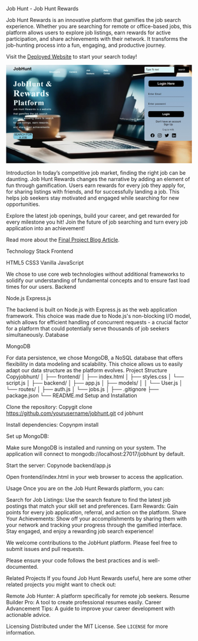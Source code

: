 Job Hunt - Job Hunt Rewards

Job Hunt Rewards is an innovative platform that gamifies the job search experience. Whether you are searching for remote or office-based jobs, this platform allows users to explore job listings, earn rewards for active participation, and share achievements with their network. It transforms the job-hunting process into a fun, engaging, and productive journey.

Visit the [Deployed Website](https://polite-pixie-bf82a7.netlify.app/#) to start your search today!

![website Screenshot](images/screenshot.png.jpeg)

Introduction
In today’s competitive job market, finding the right job can be daunting. Job Hunt Rewards changes the narrative by adding an element of fun through gamification. Users earn rewards for every job they apply for, for sharing listings with friends, and for successfully landing a job. This helps job seekers stay motivated and engaged while searching for new opportunities. 

Explore the latest job openings, build your career, and get rewarded for every milestone you hit! Join the future of job searching and turn every job application into an achievement!

Read more about the [Final Project Blog Article](https://polite-pixie-bf82a7.netlify.app/#).

Technology Stack
Frontend

HTML5
CSS3
Vanilla JavaScript

We chose to use core web technologies without additional frameworks to solidify our understanding of fundamental concepts and to ensure fast load times for our users.
Backend

Node.js
Express.js

The backend is built on Node.js with Express.js as the web application framework. This choice was made due to Node.js's non-blocking I/O model, which allows for efficient handling of concurrent requests - a crucial factor for a platform that could potentially serve thousands of job seekers simultaneously.
Database

MongoDB

For data persistence, we chose MongoDB, a NoSQL database that offers flexibility in data modeling and scalability. This choice allows us to easily adapt our data structure as the platform evolves.
Project Structure
Copyjobhunt/
│
├── frontend/
│   ├── index.html
│   ├── styles.css
│   └── script.js
│
├── backend/
│   ├── app.js
│   ├── models/
│   │   └── User.js
│   └── routes/
│       ├── auth.js
│       └── jobs.js
│
├── .gitignore
├── package.json
└── README.md
Setup and Installation

Clone the repository:
Copygit clone https://github.com/yourusername/jobhunt.git
cd jobhunt

Install dependencies:
Copynpm install

Set up MongoDB:

Make sure MongoDB is installed and running on your system.
The application will connect to mongodb://localhost:27017/jobhunt by default.


Start the server:
Copynode backend/app.js

Open frontend/index.html in your web browser to access the application.

Usage
Once you are on the Job Hunt Rewards platform, you can:

Search for Job Listings: Use the search feature to find the latest job postings that match your skill set and preferences.
Earn Rewards: Gain points for every job application, referral, and action on the platform.
Share Your Achievements: Show off your accomplishments by sharing them with your network and tracking your progress through the gamified interface.
Stay engaged, and enjoy a rewarding job search experience!

We welcome contributions to the JobHunt platform. Please feel free to submit issues and pull requests.

Please ensure your code follows the best practices and is well-documented.

Related Projects
If you found Job Hunt Rewards useful, here are some other related projects you might want to check out:

Remote Job Hunter: A platform specifically for remote job seekers.
Resume Builder Pro: A tool to create professional resumes easily.
Career Advancement Tips: A guide to improve your career development with actionable advice.

Licensing
Distributed under the MIT License. See `LICENSE` for more information.
